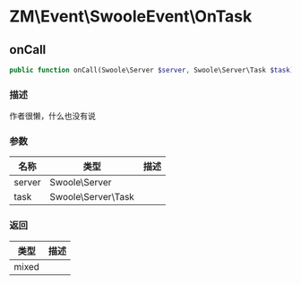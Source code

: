 # ZM\Event\SwooleEvent\OnTask

## onCall

```php
public function onCall(Swoole\Server $server, Swoole\Server\Task $task): mixed
```

### 描述

作者很懒，什么也没有说

### 参数

| 名称 | 类型 | 描述 |
| -------- | ---- | ----------- |
| server | Swoole\Server |  |
| task | Swoole\Server\Task |  |

### 返回

| 类型 | 描述 |
| ---- | ----------- |
| mixed |  |
